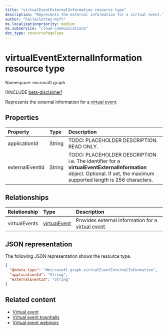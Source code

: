 ```yaml
---
title: "virtualEventExternalInformation resource type"
description: "Represents the external information for a virtual event."
author: "halleclottey-msft"
ms.localizationpriority: medium
ms.subservice: "cloud-communications"
doc_type: resourcePageType
---
```


# virtualEventExternalInformation resource type

Namespace: microsoft.graph

[!INCLUDE [beta-disclaimer](../../includes/beta-disclaimer.md)]

Represents the external information for a [virtual event](../resources/virtualevent.md).

## Properties

|Property|Type|Description|
|:---|:---|:---|
|applicationId|String| TODO: PLACEHOLDER DESCRIPTION. READ ONLY.|
|externalEventId|String| TODO: PLACEHOLDER DESCRIPTION i.e. The identifier for a **virtualEventExternalInformation** object. Optional. If set, the maximum supported length is 256 characters.|

## Relationships

|Relationship|Type|Description|
|:---|:---|:---|
|virtualEvents|[virtualEvent](../resources/virtualevent.md)| Provides external information for a [virtual event](../resources/virtualevent.md).|

## JSON representation

The following JSON representation shows the resource type.

<!-- {
  "blockType": "resource",
  "@odata.type": "microsoft.graph.virtualEventExternalInformation"
}
-->
``` json
{
  "@odata.type": "#microsoft.graph.virtualEventExternalInformation",
  "applicationId": "String",
  "externalEventId": "String"
}
```

## Related content

- [Virtual event](../resources/virtualevent.md)
- [Virtual event townhalls](../resources/virtualeventtownhall.md)
- [Virtual event webinars](../resources/virtualeventwebinar.md)
